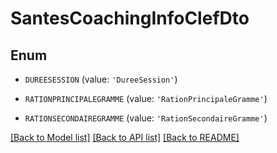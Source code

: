 # SantesCoachingInfoClefDto


## Enum

* `DUREESESSION` (value: `'DureeSession'`)

* `RATIONPRINCIPALEGRAMME` (value: `'RationPrincipaleGramme'`)

* `RATIONSECONDAIREGRAMME` (value: `'RationSecondaireGramme'`)

[[Back to Model list]](../README.md#documentation-for-models) [[Back to API list]](../README.md#documentation-for-api-endpoints) [[Back to README]](../README.md)


